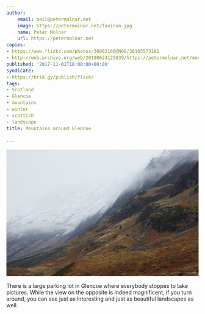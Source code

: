 ```yaml
---
author:
    email: mail@petermolnar.net
    image: https://petermolnar.net/favicon.jpg
    name: Peter Molnar
    url: https://petermolnar.net
copies:
- https://www.flickr.com/photos/36003160@N08/38193573181
- http://web.archive.org/web/20190624125839/https://petermolnar.net/mountains-around-glencoe/
published: '2017-11-01T18:00:00+00:00'
syndicate:
- https://brid.gy/publish/flickr
tags:
- Scotland
- Glencoe
- mountains
- winter
- scottish
- landscape
title: Mountains around Glencoe

---
```


![](mountains-around-glencoe.jpg)

There is a large parking lot in Glencoe where everybody stoppes to take
pictures. While the view on the opposite is indeed magnificent, if you
turn around, you can see just as interesting and just as beautiful
landscapes as well.
